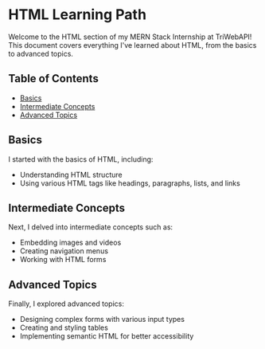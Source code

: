 # HTML Learning Path

Welcome to the HTML section of my MERN Stack Internship at TriWebAPI! This document covers everything I've learned about HTML, from the basics to advanced topics.

## Table of Contents

- [Basics](#basics)
- [Intermediate Concepts](#intermediate-concepts)
- [Advanced Topics](#advanced-topics)

## Basics

I started with the basics of HTML, including:
- Understanding HTML structure
- Using various HTML tags like headings, paragraphs, lists, and links

## Intermediate Concepts

Next, I delved into intermediate concepts such as:
- Embedding images and videos
- Creating navigation menus
- Working with HTML forms

## Advanced Topics

Finally, I explored advanced topics:
- Designing complex forms with various input types
- Creating and styling tables
- Implementing semantic HTML for better accessibility

